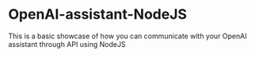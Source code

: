 # OpenAI-assistant-NodeJS
This is a basic showcase of how you can communicate with your OpenAI assistant through API using NodeJS 
